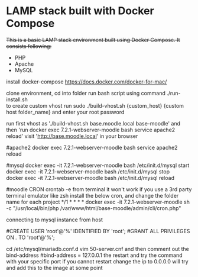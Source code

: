 # LAMP stack built with Docker Compose

~~This is a basic LAMP stack environment built using Docker Compose. It consists following:~~

* PHP
* Apache
* MySQL

install docker-compose https://docs.docker.com/docker-for-mac/ <br>

clone environment, cd into folder run bash script using command ./run-install.sh<br>
to create custom vhost run sudo ./build-vhost.sh {custom_host} {custom host folder_name} and enter your root password<br>

run first vhost as './build-vhost.sh base.moodle.local base-moodle'
and then 'run docker exec 7.2.1-webserver-moodle bash service apache2 reload'
visit 'http://base.moodle.local' in your browser</br>

#apache2
docker exec  7.2.1-webserver-moodle bash service apache2 reload</br>

#mysql
docker exec -it 7.2.1-webserver-moodle bash /etc/init.d/mysql start</br>
docker exec -it 7.2.1-webserver-moodle bash /etc/init.d/mysql stop</br>
docker exec -it 7.2.1-webserver-moodle bash /etc/init.d/mysql reload</br>

#moodle CRON
crontab -e from terminal it won't work if you use a 3rd party terminal emulator like zsh
install the below cron, and change the folder name for each project
*/1 * * * * docker exec -it 7.2.1-webserver-moodle sh -c "/usr/local/bin/php /var/www/html/base-moodle/admin/cli/cron.php"

connecting to mysql instance from host

#CREATE USER 'root'@'%' IDENTIFIED BY 'root';
#GRANT ALL PRIVILEGES ON *.* TO 'root'@'%';

cd /etc/mysql/mariadb.conf.d
vim 50-server.cnf
and then comment out the bind-address #bind-address       = 127.0.0.1
the restart and try the command with your specific port
if you cannot restart change the ip to 0.0.0.0 
will try and add this to the image at some point 
